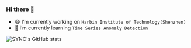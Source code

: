 ### Hi there 👋

<!--
**littlecabbage/littlecabbage** is a ✨ _special_ ✨ repository because its `README.md` (this file) appears on your GitHub profile.

Here are some ideas to get you started:

- 🔭 I’m currently working on Harbin Institute Of Technology(Shenzhen)
- 🌱 I’m currently learning Time Series Anomaly Detection
- 👯 I’m looking to collaborate on ...
- 🤔 I’m looking for help with ...
- 💬 Ask me about ...
- 📫 How to reach me: zengzh1997@gmail.com
- 😄 Pronouns: ...
- ⚡ Fun fact: ...
-->

- 😄 I’m currently working on `Harbin Institute of Technology(Shenzhen)`
- 💪 I’m currently learning `Time Series Anomaly Detection`

![SYNC's GitHub stats](https://github-readme-stats.vercel.app/api?username=littlecabbage&show_icons=true&theme=dracula)
